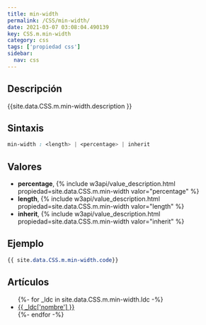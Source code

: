```yaml
---
title: min-width
permalink: /CSS/min-width/
date: 2021-03-07 03:08:04.490139
key: CSS.m.min-width
category: css
tags: ['propiedad css']
sidebar: 
  nav: css
---
```


## Descripción
{{site.data.CSS.m.min-width.description }}

## Sintaxis
~~~css
min-width : <length> | <percentage> | inherit
~~~

## Valores
* **percentage**,  {% include w3api/value_description.html propiedad=site.data.CSS.m.min-width valor="percentage" %}
* **length**,  {% include w3api/value_description.html propiedad=site.data.CSS.m.min-width valor="length" %}
* **inherit**,  {% include w3api/value_description.html propiedad=site.data.CSS.m.min-width valor="inherit" %}

## Ejemplo
~~~css
{{ site.data.CSS.m.min-width.code}}
~~~

## Artículos
<ul>
{%- for _ldc in site.data.CSS.m.min-width.ldc -%}
   <li>
       <a href="{{_ldc['url'] }}">{{ _ldc['nombre'] }}</a>
   </li>
{%- endfor -%}
</ul>
